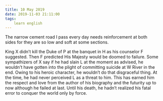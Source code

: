 ```yaml
---
title: 10 May 2019
date: 2019-11-03 21:11:00
tags:
    learn english
---
```

The narrow cement road I pass every day
needs reinforcement at both sides for they are so low and soft at some
sections.

King X didn’t kill the Duke of P at the banquet in
H as his counselor F suggested. Then F predicted His Majesty would be doomed to
failure. Some sympathizers of X say if he had slain L at the moment as advised,
he wouldn’t have gotten into the plight of committing suicide at W River in the
end. Owing to his heroic character, he wouldn’t do that disgraceful thing. At the
time, he had never perceived L as a threat to him. This has earned him the
respect and love from the author of his biography and the futurity up to now
although he failed at last. Until his death, he hadn’t realized his fatal error
to conquer the world only by force.      